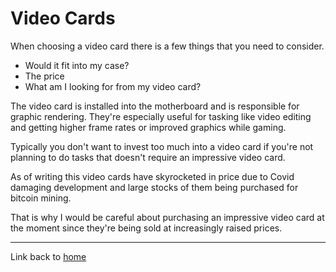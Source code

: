 # Video Cards
When choosing a video card there is a few things that you need to consider.
- Would it fit into my case?
- The price
- What am I looking for from my video card?

The video card is installed into the motherboard and is responsible for graphic rendering. They're especially useful for tasking like video editing and getting higher frame rates or improved graphics while gaming.

Typically you don't want to invest too much into a video card if you're not planning to do tasks that doesn't require an impressive video card. 

As of writing this video cards have skyrocketed in price due to Covid damaging development and large stocks of them being purchased for bitcoin mining.

That is why I would be careful about purchasing an impressive video card at the moment since they're being sold at increasingly raised prices.

---------------------------------------

Link back to [home](https://github.com/Gallade105/Gallade105/blob/main/REAMME.md)
